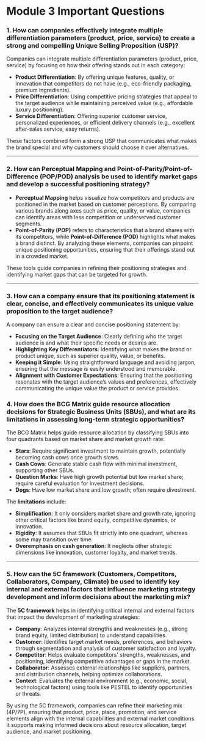 # Module 3 Important Questions

### 1. How can companies effectively integrate multiple differentiation parameters (product, price, service) to create a strong and compelling Unique Selling Proposition (USP)?

   Companies can integrate multiple differentiation parameters (product, price, service) by focusing on how their offering stands out in each category:
   - **Product Differentiation**: By offering unique features, quality, or innovation that competitors do not have (e.g., eco-friendly packaging, premium ingredients).
   - **Price Differentiation**: Using competitive pricing strategies that appeal to the target audience while maintaining perceived value (e.g., affordable luxury positioning).
   - **Service Differentiation**: Offering superior customer service, personalized experiences, or efficient delivery channels (e.g., excellent after-sales service, easy returns).
   
   These factors combined form a strong USP that communicates what makes the brand special and why customers should choose it over alternatives.

---

### 2. How can Perceptual Mapping and Point-of-Parity/Point-of-Difference (POP/POD) analysis be used to identify market gaps and develop a successful positioning strategy?

   - **Perceptual Mapping** helps visualize how competitors and products are positioned in the market based on customer perceptions. By comparing various brands along axes such as price, quality, or value, companies can identify areas with less competition or underserved customer segments.
   - **Point-of-Parity (POP)** refers to characteristics that a brand shares with its competitors, while **Point-of-Difference (POD)** highlights what makes a brand distinct. By analyzing these elements, companies can pinpoint unique positioning opportunities, ensuring that their offerings stand out in a crowded market.

   These tools guide companies in refining their positioning strategies and identifying market gaps that can be targeted for growth.

---

### 3. How can a company ensure that its positioning statement is clear, concise, and effectively communicates its unique value proposition to the target audience?

   A company can ensure a clear and concise positioning statement by:
   - **Focusing on the Target Audience**: Clearly defining who the target audience is and what their specific needs or desires are.
   - **Highlighting Key Differentiators**: Identifying what makes the brand or product unique, such as superior quality, value, or benefits.
   - **Keeping it Simple**: Using straightforward language and avoiding jargon, ensuring that the message is easily understood and memorable.
   - **Alignment with Customer Expectations**: Ensuring that the positioning resonates with the target audience’s values and preferences, effectively communicating the unique value the product or service provides.

### 4. How does the BCG Matrix guide resource allocation decisions for Strategic Business Units (SBUs), and what are its limitations in assessing long-term strategic opportunities?

   The BCG Matrix helps guide resource allocation by classifying SBUs into four quadrants based on market share and market growth rate:
   - **Stars**: Require significant investment to maintain growth, potentially becoming cash cows once growth slows.
   - **Cash Cows**: Generate stable cash flow with minimal investment, supporting other SBUs.
   - **Question Marks**: Have high growth potential but low market share; require careful evaluation for investment decisions.
   - **Dogs**: Have low market share and low growth; often require divestment.
   
   The **limitations** include:
   - **Simplification**: It only considers market share and growth rate, ignoring other critical factors like brand equity, competitive dynamics, or innovation.
   - **Rigidity**: It assumes that SBUs fit strictly into one quadrant, whereas some may transition over time.
   - **Overemphasis on cash generation**: It neglects other strategic dimensions like innovation, customer loyalty, and market trends.

---

### 5. How can the 5C framework (Customers, Competitors, Collaborators, Company, Climate) be used to identify key internal and external factors that influence marketing strategy development and inform decisions about the marketing mix?

   The **5C framework** helps in identifying critical internal and external factors that impact the development of marketing strategies:
   - **Company**: Analyzes internal strengths and weaknesses (e.g., strong brand equity, limited distribution) to understand capabilities.
   - **Customer**: Identifies target market needs, preferences, and behaviors through segmentation and analysis of customer satisfaction and loyalty.
   - **Competitor**: Helps evaluate competitors' strengths, weaknesses, and positioning, identifying competitive advantages or gaps in the market.
   - **Collaborator**: Assesses external relationships like suppliers, partners, and distribution channels, helping optimize collaborations.
   - **Context**: Evaluates the external environment (e.g., economic, social, technological factors) using tools like PESTEL to identify opportunities or threats.
   
   By using the 5C framework, companies can refine their marketing mix (4P/7P), ensuring that product, price, place, promotion, and service elements align with the internal capabilities and external market conditions. It supports making informed decisions about resource allocation, target audience, and market positioning.

